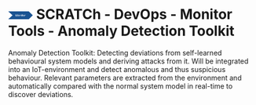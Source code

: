 # <img src="../../../images/monitor.png" alt ='monitor'  width="10%" > SCRATCh - DevOps - Monitor Tools - Anomaly Detection Toolkit



Anomaly Detection Toolkit: Detecting deviations from self-learned behavioural system models and deriving attacks from it. Will be integrated into an IoT-environment and detect anomalous and thus suspicious behaviour. Relevant parameters are extracted from the environment and automatically compared with the normal system model in real-time to discover deviations.

